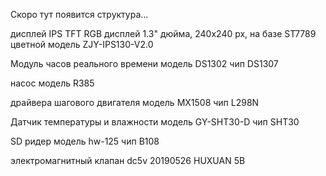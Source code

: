 Скоро тут появится структура...


дисплей
IPS TFT RGB дисплей 1.3" дюйма, 240х240 px, на базе ST7789 цветной
модель ZJY-IPS130-V2.0

Модуль часов реального времени
модель DS1302
чип DS1307

насос
модель R385

драйвера шагового двигателя
модель MX1508
чип L298N

Датчик температуры и влажности
модель GY-SHT30-D
чип SHT30

SD ридер
модель hw-125
чип B108

электромагнитный клапан
dc5v 20190526 HUXUAN 5В